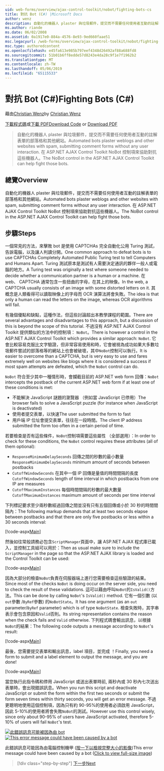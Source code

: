 ```yaml
---
uid: web-forms/overview/ajax-control-toolkit/nobot/fighting-bots-cs
title: 對抗 Bot (C#) |Microsoft Docs
author: wenz
description: 自動化的機器人 plaster 與垃圾郵件，提交而不需要任何使用者互動的註解表單的部落格和其他網站。 在 ASP.NET AJAX Con NoBot 控制項...
ms.author: riande
ms.date: 06/02/2008
ms.assetid: 0a1917e0-884a-4576-8e93-9ed660faae51
msc.legacyurl: /web-forms/overview/ajax-control-toolkit/nobot/fighting-bots-cs
msc.type: authoredcontent
ms.openlocfilehash: e45fa613e985b797eef4348d26492af88a688fd8
ms.sourcegitcommit: 51b01b6ff8edde57d8243e4da28c9f1e7f1962b2
ms.translationtype: MT
ms.contentlocale: zh-TW
ms.lasthandoff: 05/06/2019
ms.locfileid: "65115533"
---
```

# <a name="fighting-bots-c"></a><span data-ttu-id="9fe42-104">對抗 Bot (C#)</span><span class="sxs-lookup"><span data-stu-id="9fe42-104">Fighting Bots (C#)</span></span>

<span data-ttu-id="9fe42-105">藉由[Christian Wenz](https://github.com/wenz)</span><span class="sxs-lookup"><span data-stu-id="9fe42-105">by [Christian Wenz](https://github.com/wenz)</span></span>

<span data-ttu-id="9fe42-106">[下載程式碼](http://download.microsoft.com/download/9/3/f/93f8daea-bebd-4821-833b-95205389c7d0/NoBot0.cs.zip)或[下載 PDF](http://download.microsoft.com/download/b/6/a/b6ae89ee-df69-4c87-9bfb-ad1eb2b23373/nobot0CS.pdf)</span><span class="sxs-lookup"><span data-stu-id="9fe42-106">[Download Code](http://download.microsoft.com/download/9/3/f/93f8daea-bebd-4821-833b-95205389c7d0/NoBot0.cs.zip) or [Download PDF](http://download.microsoft.com/download/b/6/a/b6ae89ee-df69-4c87-9bfb-ad1eb2b23373/nobot0CS.pdf)</span></span>

> <span data-ttu-id="9fe42-107">自動化的機器人 plaster 與垃圾郵件，提交而不需要任何使用者互動的註解表單的部落格和其他網站。</span><span class="sxs-lookup"><span data-stu-id="9fe42-107">Automated bots plaster weblogs and other websites with spam, submitting comment forms without any user interaction.</span></span> <span data-ttu-id="9fe42-108">在 ASP.NET AJAX Control Toolkit NoBot 控制項來協助對抗這些機器人。</span><span class="sxs-lookup"><span data-stu-id="9fe42-108">The NoBot control in the ASP.NET AJAX Control Toolkit can help fight those bots.</span></span>

## <a name="overview"></a><span data-ttu-id="9fe42-109">總覽</span><span class="sxs-lookup"><span data-stu-id="9fe42-109">Overview</span></span>

<span data-ttu-id="9fe42-110">自動化的機器人 plaster 與垃圾郵件，提交而不需要任何使用者互動的註解表單的部落格和其他網站。</span><span class="sxs-lookup"><span data-stu-id="9fe42-110">Automated bots plaster weblogs and other websites with spam, submitting comment forms without any user interaction.</span></span> <span data-ttu-id="9fe42-111">在 ASP.NET AJAX Control Toolkit NoBot 控制項來協助對抗這些機器人。</span><span class="sxs-lookup"><span data-stu-id="9fe42-111">The NoBot control in the ASP.NET AJAX Control Toolkit can help fight those bots.</span></span>

## <a name="steps"></a><span data-ttu-id="9fe42-112">步驟</span><span class="sxs-lookup"><span data-stu-id="9fe42-112">Steps</span></span>

<span data-ttu-id="9fe42-113">一個常見的方法，來擊敗 bot 是使用 CAPTCHAs 完全自動化公用 Turing 測試，告訴電腦，以及讓人判讀分開。</span><span class="sxs-lookup"><span data-stu-id="9fe42-113">One common approach to defeat bots is to use CAPTCHAs Completely Automated Public Turing test to tell Computers and Humans Apart.</span></span> <span data-ttu-id="9fe42-114">Turing 測試原本是測試有人需要決定通訊的夥伴一般人或電腦的地方。</span><span class="sxs-lookup"><span data-stu-id="9fe42-114">A Turing test was originally a test where someone needed to decide whether a communication partner is a human or a machine.</span></span> <span data-ttu-id="9fe42-115">在 web、 CAPTCHA 通常包含一些扭曲的字母，在其上的映像。</span><span class="sxs-lookup"><span data-stu-id="9fe42-115">In the web, a CAPTCHA usually consists of an image with some distorted letters on it.</span></span> <span data-ttu-id="9fe42-116">其概念是人類看得可以讀取映像上的字母而 OCR 演算法將會失敗。</span><span class="sxs-lookup"><span data-stu-id="9fe42-116">The idea is that only a human can read the letters on the image, whereas OCR algorithms will fail.</span></span>

<span data-ttu-id="9fe42-117">有幾個優點和缺點，這種作法，但這些討論超出本教學課程的範圍。</span><span class="sxs-lookup"><span data-stu-id="9fe42-117">There are several advantages and disadvantages to this approach, but a discussion of this is beyond the scope of this tutorial.</span></span> <span data-ttu-id="9fe42-118">不過沒有 ASP.NET AJAX Control Toolkit 提供類似的方法中的控制項： `NoBot`。</span><span class="sxs-lookup"><span data-stu-id="9fe42-118">There is however a control in the ASP.NET AJAX Control Toolkit which provides a similar approach: `NoBot`.</span></span> <span data-ttu-id="9fe42-119">它會比較容易克服比文字驗證，但非常容易使用和時，它會被視為成功如果大多數垃圾郵件嘗試的部落格等的網站上也會被破壞，其中`NoBot`控制可以執行。</span><span class="sxs-lookup"><span data-stu-id="9fe42-119">It is easier to overcome than a CAPTCHA, but is very easy to use and fares extremely well on websites like blogs where it is considered a success if most spam attempts are defeated, which the `NoBot` control can do.</span></span>

<span data-ttu-id="9fe42-120">`NoBot` 符合至少其中一種情形時，會攔截目前的 ASP.NET web form 回傳：</span><span class="sxs-lookup"><span data-stu-id="9fe42-120">`NoBot` intercepts the postback of the current ASP.NET web form if at least one of these conditions is met:</span></span>

- <span data-ttu-id="9fe42-121">不能解決 JavaScript 謎題的瀏覽器 （例如當 JavaScript 已停用）</span><span class="sxs-lookup"><span data-stu-id="9fe42-121">The browser fails to solve a JavaScript puzzle (for instance when JavaScript is deactivated)</span></span>
- <span data-ttu-id="9fe42-122">使用者提交表單，以快速</span><span class="sxs-lookup"><span data-stu-id="9fe42-122">The user submitted the form to fast</span></span>
- <span data-ttu-id="9fe42-123">用戶端 IP 位址會提交表單，往往在一段時間。</span><span class="sxs-lookup"><span data-stu-id="9fe42-123">The client IP address submitted the form too often in a certain period of time.</span></span>

<span data-ttu-id="9fe42-124">若要檢查是否有這些條件，`NoBot`控制項需要這些屬性 （全部選用）：</span><span class="sxs-lookup"><span data-stu-id="9fe42-124">In order to check for these conditions, the `NoBot` control requires these attributes (all of them optional):</span></span>

- <span data-ttu-id="9fe42-125">`ResponseMinimumDelaySeconds` 回傳之間的秒數的最小數量</span><span class="sxs-lookup"><span data-stu-id="9fe42-125">`ResponseMinimumDelaySeconds` minimum amount of seconds between postbacks</span></span>
- <span data-ttu-id="9fe42-126">`CutoffWindowSeconds` 在其中一個 IP 回傳是量值的時間間隔的長度</span><span class="sxs-lookup"><span data-stu-id="9fe42-126">`CutoffWindowSeconds` length of time interval in which postbacks from one IP are measures</span></span>
- <span data-ttu-id="9fe42-127">`CutoffMaximumInstances` 每個時間間隔的秒數的最大數量</span><span class="sxs-lookup"><span data-stu-id="9fe42-127">`CutoffMaximumInstances` maximum amount of seconds per time interval</span></span>

<span data-ttu-id="9fe42-128">下列標記要求至少兩秒數經過回傳之間並沒有只有五個回傳或小於 30 秒的時間間隔內：</span><span class="sxs-lookup"><span data-stu-id="9fe42-128">The following markup demands that at least two seconds elapse between postbacks and that there are only five postbacks or less within a 30 seconds interval:</span></span>

[!code-aspx[Main](fighting-bots-cs/samples/sample1.aspx)]

<span data-ttu-id="9fe42-129">然後如往常般請務必包含`ScriptManager`頁面中，讓 ASP.NET AJAX 程式庫已載入，並控制工具組可以用於：</span><span class="sxs-lookup"><span data-stu-id="9fe42-129">Then as usual make sure to include the `ScriptManager` in the page so that the ASP.NET AJAX library is loaded and the Control Toolkit can be used:</span></span>

[!code-aspx[Main](fighting-bots-cs/samples/sample2.aspx)]

<span data-ttu-id="9fe42-130">因為大部分的檢查`NoBot`負責在伺服器端上進行您需要檢查這些驗證的結果。</span><span class="sxs-lookup"><span data-stu-id="9fe42-130">Since most of the checks `NoBot` is doing occur on the server side, you need to check the result of these validations.</span></span> <span data-ttu-id="9fe42-131">這可以藉由呼叫`NoBot`的`IsValid()`方法。</span><span class="sxs-lookup"><span data-stu-id="9fe42-131">This can be done by calling `NoBot`'s `IsValid()` method.</span></span> <span data-ttu-id="9fe42-132">它有一個引數 (以`out`參數 /`ByRef`參數) 的`NoBotState`。</span><span class="sxs-lookup"><span data-stu-id="9fe42-132">It has one argument (as an `out` parameter/`ByRef` parameter) which is of type `NoBotState`.</span></span> <span data-ttu-id="9fe42-133">檢查失敗時，其字串表示會包含原因和`Valid`否則。</span><span class="sxs-lookup"><span data-stu-id="9fe42-133">Its string representation contains the reason when the check fails and `Valid` otherwise.</span></span> <span data-ttu-id="9fe42-134">下列程式碼會輸出訊息，以根據`NoBot`的結果：</span><span class="sxs-lookup"><span data-stu-id="9fe42-134">The following code outputs a message according to `NoBot`'s result:</span></span>

[!code-aspx[Main](fighting-bots-cs/samples/sample3.aspx)]

<span data-ttu-id="9fe42-135">最後，您需要提交表單和輸出訊息，label 項目，並完成 ！</span><span class="sxs-lookup"><span data-stu-id="9fe42-135">Finally, you need a form to submit and a label element to output the message, and you are done!</span></span>

[!code-aspx[Main](fighting-bots-cs/samples/sample4.aspx)]

<span data-ttu-id="9fe42-136">當您執行此指令碼和停用 JavaScript 或送出表單時前, 兩秒內或 30 秒內七次送出表單時，會出現錯誤訊息。</span><span class="sxs-lookup"><span data-stu-id="9fe42-136">When you run this script and deactivate JavaScript or submit the form within the first two seconds or submit the form seven times within thirty seconds, you will get an error message.</span></span> <span data-ttu-id="9fe42-137">不過更聰明地使用這個控制項，因為只有約 90-95%的使用者必須啟用 JavaScript，因此 5-10%的使用者將會失敗`NoBot`的測試。</span><span class="sxs-lookup"><span data-stu-id="9fe42-137">However use this control wisely, since only about 90-95% of users have JavaScript activated, therefore 5-10% of users will fail `NoBot`'s test.</span></span>

<span data-ttu-id="9fe42-138">[![此錯誤訊息可能被因為由 bot](fighting-bots-cs/_static/image2.png)](fighting-bots-cs/_static/image1.png)</span><span class="sxs-lookup"><span data-stu-id="9fe42-138">[![This error message could have been caused by a bot](fighting-bots-cs/_static/image2.png)](fighting-bots-cs/_static/image1.png)</span></span>

<span data-ttu-id="9fe42-139">此錯誤訊息可能因為由電腦控制機甲 ([按一下以檢視完整大小的影像](fighting-bots-cs/_static/image3.png))</span><span class="sxs-lookup"><span data-stu-id="9fe42-139">This error message could have been caused by a bot ([Click to view full-size image](fighting-bots-cs/_static/image3.png))</span></span>

> [!div class="step-by-step"]
> [<span data-ttu-id="9fe42-140">下一步</span><span class="sxs-lookup"><span data-stu-id="9fe42-140">Next</span></span>](fighting-bots-vb.md)
